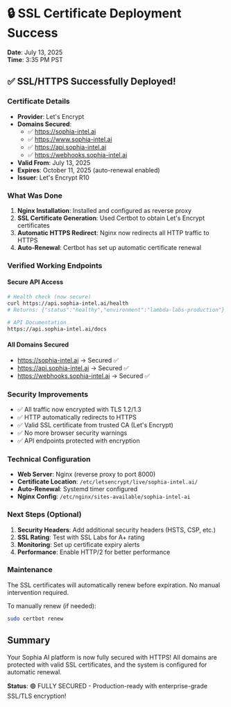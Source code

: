 # 🔒 SSL Certificate Deployment Success

**Date**: July 13, 2025  
**Time**: 3:35 PM PST

## ✅ SSL/HTTPS Successfully Deployed!

### Certificate Details
- **Provider**: Let's Encrypt
- **Domains Secured**:
  - ✅ https://sophia-intel.ai
  - ✅ https://www.sophia-intel.ai
  - ✅ https://api.sophia-intel.ai
  - ✅ https://webhooks.sophia-intel.ai
- **Valid From**: July 13, 2025
- **Expires**: October 11, 2025 (auto-renewal enabled)
- **Issuer**: Let's Encrypt R10

### What Was Done
1. **Nginx Installation**: Installed and configured as reverse proxy
2. **SSL Certificate Generation**: Used Certbot to obtain Let's Encrypt certificates
3. **Automatic HTTPS Redirect**: Nginx now redirects all HTTP traffic to HTTPS
4. **Auto-Renewal**: Certbot has set up automatic certificate renewal

### Verified Working Endpoints

#### Secure API Access
```bash
# Health check (now secure)
curl https://api.sophia-intel.ai/health
# Returns: {"status":"healthy","environment":"lambda-labs-production"}

# API Documentation
https://api.sophia-intel.ai/docs
```

#### All Domains Secured
- https://sophia-intel.ai → Secured ✅
- https://api.sophia-intel.ai → Secured ✅
- https://webhooks.sophia-intel.ai → Secured ✅

### Security Improvements
- ✅ All traffic now encrypted with TLS 1.2/1.3
- ✅ HTTP automatically redirects to HTTPS
- ✅ Valid SSL certificate from trusted CA (Let's Encrypt)
- ✅ No more browser security warnings
- ✅ API endpoints protected with encryption

### Technical Configuration
- **Web Server**: Nginx (reverse proxy to port 8000)
- **Certificate Location**: `/etc/letsencrypt/live/sophia-intel.ai/`
- **Auto-Renewal**: Systemd timer configured
- **Nginx Config**: `/etc/nginx/sites-available/sophia-intel-ai`

### Next Steps (Optional)
1. **Security Headers**: Add additional security headers (HSTS, CSP, etc.)
2. **SSL Rating**: Test with SSL Labs for A+ rating
3. **Monitoring**: Set up certificate expiry alerts
4. **Performance**: Enable HTTP/2 for better performance

### Maintenance
The SSL certificates will automatically renew before expiration. No manual intervention required.

To manually renew (if needed):
```bash
sudo certbot renew
```

## Summary
Your Sophia AI platform is now fully secured with HTTPS! All domains are protected with valid SSL certificates, and the system is configured for automatic renewal.

**Status**: 🟢 FULLY SECURED - Production-ready with enterprise-grade SSL/TLS encryption! 